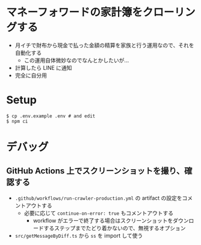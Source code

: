 # マネーフォワードの家計簿をクローリングする

- 月イチで財布から現金で払った金額の精算を家族と行う運用なので、それを自動化する
  - この運用自体微妙なのでなんとかしたいが...
- 計算したら LINE に通知
- 完全に自分用

# Setup

```
$ cp .env.example .env # and edit
$ npm ci
```

# デバッグ

## GitHub Actions 上でスクリーンショットを撮り、確認する

- `.github/workflows/run-crawler-production.yml` の artifact の設定をコメントアウトする
  - 必要に応じて `continue-on-error: true` もコメントアウトする
    - workflow がエラーで終了する場合はスクリーンショットをダウンロードするステップまでたどり着かないので、無視するオプション
- `src/getMessageByDiff.ts` から `ss` を import して使う
